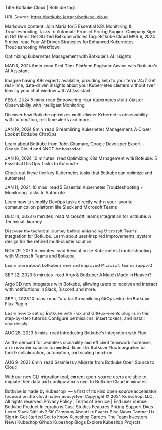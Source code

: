 Title: Botkube Cloud | Botkube tags

URL Source: https://botkube.io/tags/botkube-cloud

Markdown Content:
Join Maria for 5 Essential K8s Monitoring & Troubleshooting Tasks to Automate
Product
Pricing
Support
Company
Sign in
Get Demo
Get Started
Botkube articles
Tag:
Botkube Cloud
MAR 6, 2024
5 mins
 read
Four AI-Driven Strategies for Enhanced Kubernetes Troubleshooting Workflows

Optimizing Kubernetes Management with Botkube's AI Insights

MAR 6, 2024
5min
 read
Real-Time Platform Engineer Advice with Botkube's AI Assistant

Imagine having K8s experts available, providing help to your team 24/7. Get real-time, data-driven insights about your Kubernetes clusters without ever leaving your chat window with AI Assistant.

FEB 8, 2024
5 mins
 read
Empowering Your Kubernetes Multi-Cluster Observability with Intelligent Monitoring

Discover how Botkube optimizes multi-cluster Kubernetes observability with automation, real time alerts and more..

JAN 19, 2024
8min
 read
Streamlining Kubernetes Management: A Closer Look at Botkube ChatOps

Learn about Botkube from Rohit Ghumare, Google Developer Expert – Google Cloud and CNCF Ambassador.

JAN 16, 2024
10 minutes
 read
Optimizing K8s Management with Botkube: 5 Essential DevOps Tasks to Automate

Check out these five key Kubernetes tasks that Botkube can optimize and automate!

JAN 11, 2024
10 mins
 read
5 Essential Kubernetes Troubleshooting + Monitoring Tasks to Automate

Learn how to simplify DevOps tasks directly within your favorite communication platform like Slack and Microsoft Teams

DEC 14, 2023
6 minutes
 read
Microsoft Teams Integration for Botkube: A Technical Journey

Discover the technical journey behind enhancing Microsoft Teams integration for Botkube. Learn about user-inspired improvements, system design for the refined multi-cluster solution.

NOV 29, 2023
5 minutes
 read
Revolutionize Kubernetes Troubleshooting with Microsoft Teams and Botkube

Learn more about Botkube's new and improved Microsoft Teams support!

SEP 22, 2023
5 minutes
 read
Argo & Botkube: A Match Made in Heaven?

Argo CD now integrates with Botkube, allowing users to receive and interact with notifications in Slack, Discord, and more.

SEP 1, 2023
10 mins
 read
Tutorial: Streamlining GitOps with the Botkube Flux Plugin

Learn how to set up Botkube with Flux and GitHub-events plugins in this step-by-step tutorial. Configure permissions, insert tokens, and install seamlessly.

AUG 28, 2023
5 mins
 read
Introducing Botkube's Integration with Flux

As the demand for seamless scalability and efficient teamwork increases, an innovative solution is needed. Enter the Botkube Flux integration to tackle collaboration, automation, and scaling head-on.

AUG 9, 2023
6min
 read
Seamlessly Migrate from Botkube Open Source to Cloud

With our new CLI migration tool, current open-source users are able to migrate their data and configurations over to Botkube Cloud in minutes.

Botkube is made by Kubeshop  — a first of its kind open-source accelerator focused on the cloud native ecosystem
Copyright © 2024 Kubeshop, LLC. All rights reserved.
Privacy Policy | Terms of Service | End user license
Botkube
Product
Integrations
Case Studies
Features
Pricing
Support
Docs
Learn
Slack
GitHub
2.5K
Company
About Us
Events
Blog
News
Contact Us
Sign in
Get Started
Get to Know Kubeshop
Careers
The Team
Investors
News
Kubeshop Github
Kubeshop Blogs
Explore Kubeshop Projects
